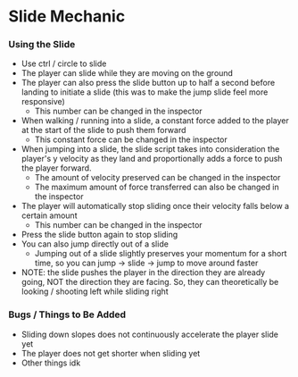 # Slide Mechanic

### Using the Slide
- Use ctrl / circle to slide
- The player can slide while they are moving on the ground
- The player can also press the slide button up to half a second before landing to initiate a slide (this was to make the jump slide feel more responsive)
	- This number can be changed in the inspector
- When walking / running into a slide, a constant force added to the player at the start of the slide to push them forward
	- This constant force can be changed in the inspector
- When jumping into a slide, the slide script takes into consideration the player's y velocity as they land and proportionally adds a force to push the player forward.
	- The amount of velocity preserved can be changed in the inspector
	- The maximum amount of force transferred can also be changed in the inspector
- The player will automatically stop sliding once their velocity falls below a certain amount
	- This number can be changed in the inspector
- Press the slide button again to stop sliding
- You can also jump directly out of a slide
	- Jumping out of a slide slightly preserves your momentum for a short time, so you can jump -> slide -> jump to move around faster
- NOTE: the slide pushes the player in the direction they are already going, NOT the direction they are facing. So, they can theoretically be looking / shooting left while sliding right

### Bugs / Things to Be Added
- Sliding down slopes does not continuously accelerate the player slide yet
- The player does not get shorter when sliding yet
- Other things idk
